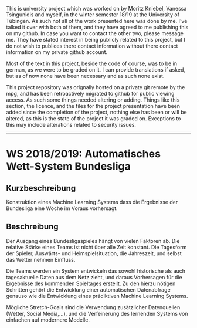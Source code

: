 This is university project which was worked on by Moritz Kniebel, Vanessa Tsingunidis and myself, in the winter semester 18/19 at the University of Tübingen. As such not all of the work presented here was done by me. I've talked it over with both of them, and they have agreed to me publishing this on my github. In case you want to contact the other two, please message me. They have stated interest in being publicly related to this project, but I do not wish to publices there contact information without there contact information on my private github account.

Most of the text in this project, beside the code of course, was to be in german, as we were to be graded on it. I can provide translations if asked, but as of now none have been necessary and as such none exist.

This project repository was orignally hosted on a private git remote by the mpg, and has been retroactively migrated to github for public viewing access. As such some things needed altering or adding. Things like this section, the licence, and the files for the project presentation have been added since the completion of the project, nothing else has been or will be altered, as this is the state of the project it was graded on. Exceptions to this may include alterations related to security issues.

---
# WS 2018/2019: Automatisches Wett-System Bundesliga

## Kurzbeschreibung

Konstruktion eines Machine Learning Systems dass die Ergebnisse der Bundesliga 
eine Woche im Voraus vorhersagt.


## Beschreibung

Der Ausgang eines Bundesligaspieles hängt von vielen Faktoren ab. Die relative
Stärke eines Teams ist nicht über alle Zeit konstant. Die Tagesform der Spieler,
Auswärts- und Heimspielsituation, die Jahreszeit, und selbst das Wetter nehmen
Einfluss.

Die Teams werden ein System entwickeln das sowohl historische als auch
tagesaktuelle Daten aus dem Netz zieht, und daraus Vorhersagen für die 
Ergebnisse des kommenden Spieltages erstellt. Zu den hierzu nötigen Schritten
gehört die Entwicklung einer automatischen Datenabfrage genauso wie die
Entwicklung eines prädiktiven Machine Learning Systems.

Mögliche Stretch-Goals sind die Verwendung zusätzlicher Datenquellen (Wetter,
Social Media,...), und die Verfeinerung des lernenden Systems von einfachen auf
modernere Modelle.

